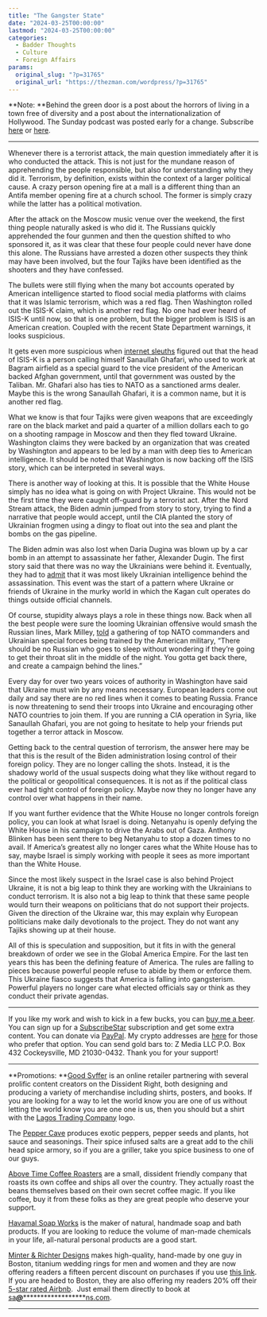 ```yaml
---
title: "The Gangster State"
date: "2024-03-25T00:00:00"
lastmod: "2024-03-25T00:00:00"
categories:
  - Badder Thoughts
  - Culture
  - Foreign Affairs
params:
  original_slug: "?p=31765"
  original_url: "https://thezman.com/wordpress/?p=31765"
---
```


**Note: **Behind the green door is a post about the horrors of living in
a town free of diversity and a post about the internationalization of
Hollywood. The Sunday podcast was posted early for a change. Subscribe
<a href="https://www.subscribestar.com/the-z-blog" rel="noopener"
target="_blank">here</a> or
<a href="https://thedissident.substack.com/" rel="noopener"
target="_blank">here</a>.

------------------------------------------------------------------------

Whenever there is a terrorist attack, the main question immediately
after it is who conducted the attack. This is not just for the mundane
reason of apprehending the people responsible, but also for
understanding why they did it. Terrorism, by definition, exists within
the context of a larger political cause. A crazy person opening fire at
a mall is a different thing than an Antifa member opening fire at a
church school. The former is simply crazy while the latter has a
political motivation.

After the attack on the Moscow music venue over the weekend, the first
thing people naturally asked is who did it. The Russians quickly
apprehended the four gunmen and then the question shifted to who
sponsored it, as it was clear that these four people could never have
done this alone. The Russians have arrested a dozen other suspects they
think may have been involved, but the four Tajiks have been identified
as the shooters and they have confessed.

The bullets were still flying when the many bot accounts operated by
American intelligence started to flood social media platforms with
claims that it was Islamic terrorism, which was a red flag. Then
Washington rolled out the ISIS-K claim, which is another red flag. No
one had ever heard of ISIS-K until now, so that is one problem, but the
bigger problem is ISIS is an American creation. Coupled with the recent
State Department warnings, it looks suspicious.

It gets even more suspicious when
<a href="https://twitter.com/sethharpesq/status/1771944673063374979"
rel="noopener" target="_blank">internet sleuths</a> figured out that the
head of ISIS-K is a person calling himself Sanaullah Ghafari, who used
to work at Bagram airfield as a special guard to the vice president of
the American backed Afghan government, until that government was ousted
by the Taliban. Mr. Ghafari also has ties to NATO as a sanctioned arms
dealer. Maybe this is the wrong Sanaullah Ghafari, it is a common name,
but it is another red flag.

What we know is that four Tajiks were given weapons that are exceedingly
rare on the black market and paid a quarter of a million dollars each to
go on a shooting rampage in Moscow and then they fled toward Ukraine.
Washington claims they were backed by an organization that was created
by Washington and appears to be led by a man with deep ties to American
intelligence. It should be noted that Washington is now backing off the
ISIS story, which can be interpreted in several ways.

There is another way of looking at this. It is possible that the White
House simply has no idea what is going on with Project Ukraine. This
would not be the first time they were caught off-guard by a terrorist
act. After the Nord Stream attack, the Biden admin jumped from story to
story, trying to find a narrative that people would accept, until the
CIA planted the story of Ukrainian frogmen using a dingy to float out
into the sea and plant the bombs on the gas pipeline.

The Biden admin was also lost when Daria Dugina was blown up by a car
bomb in an attempt to assassinate her father, Alexander Dugin. The first
story said that there was no way the Ukrainians were behind it.
Eventually, they had to <a
href="https://www.nytimes.com/2022/10/05/us/politics/ukraine-russia-dugina-assassination.html"
rel="noopener" target="_blank">admit</a> that it was most likely
Ukrainian intelligence behind the assassination. This event was the
start of a pattern where Ukraine or friends of Ukraine in the murky
world in which the Kagan cult operates do things outside official
channels.

Of course, stupidity always plays a role in these things now. Back when
all the best people were sure the looming Ukrainian offensive would
smash the Russian lines, Mark Milley, <a
href="https://www.washingtonpost.com/world/2023/12/04/ukraine-counteroffensive-us-planning-russia-war/"
rel="noopener" target="_blank">told</a> a gathering of top NATO
commanders and Ukrainian special forces being trained by the American
military, “There should be no Russian who goes to sleep without
wondering if they’re going to get their throat slit in the middle of the
night. You gotta get back there, and create a campaign behind the
lines.”

Every day for over two years voices of authority in Washington have said
that Ukraine must win by any means necessary. European leaders come out
daily and say there are no red lines when it comes to beating Russia.
France is now threatening to send their troops into Ukraine and
encouraging other NATO countries to join them. If you are running a CIA
operation in Syria, like Sanaullah Ghafari, you are not going to
hesitate to help your friends put together a terror attack in Moscow.

Getting back to the central question of terrorism, the answer here may
be that this is the result of the Biden administration losing control of
their foreign policy. They are no longer calling the shots. Instead, it
is the shadowy world of the usual suspects doing what they like without
regard to the political or geopolitical consequences. It is not as if
the political class ever had tight control of foreign policy. Maybe now
they no longer have any control over what happens in their name.

If you want further evidence that the White House no longer controls
foreign policy, you can look at what Israel is doing. Netanyahu is
openly defying the White House in his campaign to drive the Arabs out of
Gaza. Anthony Blinken has been sent there to beg Netanyahu to stop a
dozen times to no avail. If America’s greatest ally no longer cares what
the White House has to say, maybe Israel is simply working with people
it sees as more important than the White House.

Since the most likely suspect in the Israel case is also behind Project
Ukraine, it is not a big leap to think they are working with the
Ukrainians to conduct terrorism. It is also not a big leap to think that
these same people would turn their weapons on politicians that do not
support their projects. Given the direction of the Ukraine war, this may
explain why European politicians make daily devotionals to the project.
They do not want any Tajiks showing up at their house.

All of this is speculation and supposition, but it fits in with the
general breakdown of order we see in the Global America Empire. For the
last ten years this has been the defining feature of America. The rules
are falling to pieces because powerful people refuse to abide by them or
enforce them. This Ukraine fiasco suggests that America is falling into
gangsterism. Powerful players no longer care what elected officials say
or think as they conduct their private agendas.

------------------------------------------------------------------------

If you like my work and wish to kick in a few bucks, you can
<a href="https://www.buymeacoffee.com/mujolulu" rel="noopener"
target="_blank">buy me a beer</a>. You can sign up for a
<a href="https://www.subscribestar.com/the-z-blog" rel="noopener"
target="_blank">SubscribeStar</a> subscription and get some extra
content. You can donate via <a
href="https://www.paypal.com/donate/?cmd=_s-xclick&amp;hosted_button_id=UDAS2Q8JYA6CN&amp;source=url"
rel="noopener" target="_blank">PayPal</a>. My crypto addresses are
<a href="https://thezman.com/wordpress/?page_id=22713" rel="noopener"
target="_blank">here</a> for those who prefer that option. You can send
gold bars to: Z Media LLC P.O. Box 432 Cockeysville, MD 21030-0432.
Thank you for your support!

------------------------------------------------------------------------

**Promotions: **<a href="https://goodsvffer.com/" rel="noopener" target="_blank">Good
Svffer</a> is an online retailer partnering with several prolific
content creators on the Dissident Right, both designing and producing a
variety of merchandise including shirts, posters, and books. If you are
looking for a way to let the world know you are one of us without
letting the world know you are one one is us, then you should but a
shirt with the
<a href="https://goodsvffer.com/products/lagos-trading-company"
rel="noopener" target="_blank">Lagos Trading Company</a> logo.

The <a href="https://peppercave.com/shop/ols/products" rel="noopener"
target="_blank">Pepper Cave</a> produces exotic peppers, pepper seeds
and plants, hot sauce and seasonings. Their spice infused salts are a
great add to the chili head spice armory, so if you are a griller, take
you spice business to one of our guys.

<a href="https://abovetimecoffee.com/" rel="noopener"
target="_blank">Above Time Coffee Roasters</a> are a small, dissident
friendly company that roasts its own coffee and ships all over the
country. They actually roast the beans themselves based on their own
secret coffee magic. If you like coffee, buy it from these folks as they
are great people who deserve your support.

<a href="https://havamalsoapworks.com/" rel="noopener"
target="_blank">Havamal Soap Works</a> is the maker of natural, handmade
soap and bath products. If you are looking to reduce the volume of
man-made chemicals in your life, all-natural personal products are a
good start.

<a href="https://www.minterandrichterdesigns.com/"
rel="noreferrer nofollow noopener" target="_blank">Minter &amp; Richter
Designs</a> makes high-quality, hand-made by one guy in Boston, titanium
wedding rings for men and women and they are now offering readers a
fifteen percent discount on purchases if you use
<a href="https://www.minterandrichterdesigns.com/discount/ZMAN"
rel="noreferrer nofollow noopener" target="_blank">this link</a>.
<span class="highlight"><span class="colour"><span class="font"><span class="size">If
you are headed to Boston, they are also offering my readers 20% off
their <a
href="https://www.airbnb.com/users/7988017/listings?user_id=7988017&amp;s=3"
rel="noopener noreferrer" target="_blank">5-star rated Airbnb</a>.  Just
email them directly to book at
<a href="mailto:sa***@*********************ns.com"
data-original-string="brlwhtNkuKGg0EApa9tNvg==cb7KdYhnAIjeYLDErrXJ0ZDN2zEIEkIRNsyNsIgmPBiOZapgl6jodraUXHOhe/skkv9"><span
class="apbct-email-encoder"
data-original-string="pw3msZxSNO95wFU0gXiynA==cb7yaV+Y8Gp3/4wvpyRM7r6ctpzs2uCDG7Z8a3EPCPp+usdYLm03f/gW9M9GWHYWJO/"
title="This contact has been encoded by Anti-Spam by CleanTalk. Click to decode. To finish the decoding make sure that JavaScript is enabled in your browser.">sa<span
class="apbct-blur">***</span>@<span
class="apbct-blur">*********************</span>ns.com</span></a>.</span></span></span></span>

------------------------------------------------------------------------
